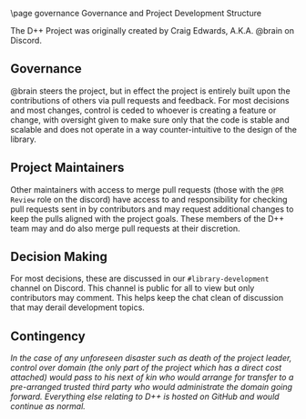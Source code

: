 \page governance Governance and Project Development Structure

The D++ Project was originally created by Craig Edwards, A.K.A. @brain on Discord.

## Governance

@brain steers the project, but in effect the project is entirely built upon the contributions of others via pull requests and feedback. For most decisions and most changes, control is ceded to whoever is creating a feature or change, with oversight given to make sure only that the code is stable and scalable and does not operate in a way counter-intuitive to the design of the library.

## Project Maintainers

Other maintainers with access to merge pull requests (those with the `@PR Review` role on the discord) have access to and responsibility for checking pull requests sent in by contributors and may request additional changes to keep the pulls aligned with the project goals. These members of the D++ team may and do also merge pull requests at their discretion.

## Decision Making

For most decisions, these are discussed in our `#library-development` channel on Discord. This channel is public for all to view but only contributors may comment. This helps keep the chat clean of discussion that may derail development topics.

## Contingency

*In the case of any unforeseen disaster such as death of the project leader, control over domain (the only part of the project which has a direct cost attached) would pass to his next of kin who would arrange for transfer to a pre-arranged trusted third party who would administrate the domain going forward. Everything else relating to D++ is hosted on GitHub and would continue as normal.*